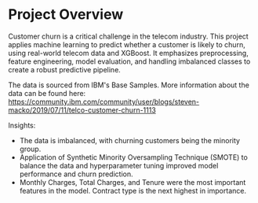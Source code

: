# Project Overview
Customer churn is a critical challenge in the telecom industry. This project applies machine learning to predict whether a customer is likely to churn, using real-world telecom data and XGBoost. It emphasizes preprocessing, feature engineering, model evaluation, and handling imbalanced classes to create a robust predictive pipeline.

The data is sourced from IBM's Base Samples. More information about the data can be found here: https://community.ibm.com/community/user/blogs/steven-macko/2019/07/11/telco-customer-churn-1113

Insights:
- The data is imbalanced, with churning customers being the minority group.
- Application of Synthetic Minority Oversampling Technique (SMOTE) to balance the data and hyperparameter tuning improved model performance and churn prediction.
- Monthly Charges, Total Charges, and Tenure were the most important features in the model. Contract type is the next highest in importance.

